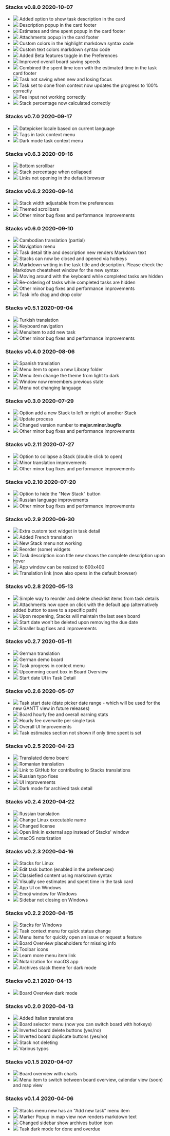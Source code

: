 ### Stacks v0.8.0 <span>2020-10-07</span>
- ![](https://img.shields.io/badge/-New-brightgreen) Added option to show task description in the card
- ![](https://img.shields.io/badge/-New-brightgreen) Description popup in the card footer
- ![](https://img.shields.io/badge/-New-brightgreen) Estimates and time spent popup in the card footer
- ![](https://img.shields.io/badge/-New-brightgreen) Attachments popup in the card footer
- ![](https://img.shields.io/badge/-New-brightgreen) Custom colors in the highlight markdown syntax code
- ![](https://img.shields.io/badge/-New-brightgreen) Custom text colors markdown syntax code
- ![](https://img.shields.io/badge/-New-brightgreen) Added Beta features toggle in the Preferences
- ![](https://img.shields.io/badge/-Improved-blue) Improved overall board saving speeds
- ![](https://img.shields.io/badge/-Improved-blue) Combined the spent time icon with the estimated time in the task card footer
- ![](https://img.shields.io/badge/-Fixed-red) Task not saving when new and losing focus
- ![](https://img.shields.io/badge/-Fixed-red) Task set to done from context now updates the progress to 100% correctly
- ![](https://img.shields.io/badge/-Fixed-red) Fee input not working correctly
- ![](https://img.shields.io/badge/-Fixed-red) Stack percentage now calculated correctly


### Stacks v0.7.0 <span>2020-09-17</span>
- ![](https://img.shields.io/badge/-New-brightgreen) Datepicker locale based on current language
- ![](https://img.shields.io/badge/-New-brightgreen) Tags in task context menu
- ![](https://img.shields.io/badge/-Fixed-red) Dark mode task context menu

### Stacks v0.6.3 <span>2020-09-16</span>
- ![](https://img.shields.io/badge/-Improved-blue) Bottom scrollbar
- ![](https://img.shields.io/badge/-Improved-blue) Stack percentage when collapsed
- ![](https://img.shields.io/badge/-Fixed-red) Links not opening in the default browser

### Stacks v0.6.2 <span>2020-09-14</span>
- ![](https://img.shields.io/badge/-New-brightgreen) Stack width adjustable from the preferences
- ![](https://img.shields.io/badge/-Improved-blue) Themed scrollbars
- ![](https://img.shields.io/badge/-Fixed-red) Other minor bug fixes and performance improvements

### Stacks v0.6.0 <span>2020-09-10</span>
- ![](https://img.shields.io/badge/-New-brightgreen) Cambodian translation (partial)
- ![](https://img.shields.io/badge/-New-brightgreen) Navigation menu
- ![](https://img.shields.io/badge/-New-brightgreen) Task detail title and description new renders Markdown text
- ![](https://img.shields.io/badge/-Improved-blue) Stacks can now be closed and opened via hotkeys
- ![](https://img.shields.io/badge/-Improved-blue) Markdown writing in the task title and description. Please check the Markdown cheatsheet window for the new syntax
- ![](https://img.shields.io/badge/-Fixed-red) Moving around with the keyboard while completed tasks are hidden
- ![](https://img.shields.io/badge/-Fixed-red) Re-ordering of tasks while completed tasks are hidden
- ![](https://img.shields.io/badge/-Fixed-red) Other minor bug fixes and performance improvements
- ![](https://img.shields.io/badge/-Fixed-red) Task info drag and drop color

### Stacks v0.5.1 <span>2020-09-04</span>
- ![](https://img.shields.io/badge/-New-brightgreen) Turkish translation
- ![](https://img.shields.io/badge/-New-brightgreen) Keyboard navigation
- ![](https://img.shields.io/badge/-New-brightgreen) Menuitem to add new task
- ![](https://img.shields.io/badge/-Fixed-red) Other minor bug fixes and performance improvements

### Stacks v0.4.0 <span>2020-08-06</span>
- ![](https://img.shields.io/badge/-New-brightgreen) Spanish translation
- ![](https://img.shields.io/badge/-New-brightgreen) Menu item to open a new Library folder
- ![](https://img.shields.io/badge/-New-brightgreen) Menu item change the theme from light to dark
- ![](https://img.shields.io/badge/-Improved-blue) Window now remembers previous state
- ![](https://img.shields.io/badge/-Fixed-red) Menu not changing language

### Stacks v0.3.0 <span>2020-07-29</span>
- ![](https://img.shields.io/badge/-New-brightgreen) Option add a new Stack to left or right of another Stack
- ![](https://img.shields.io/badge/-Improved-blue) Update process
- ![](https://img.shields.io/badge/-Improved-blue) Changed version number to **major.minor.bugfix**
- ![](https://img.shields.io/badge/-Fixed-red) Other minor bug fixes and performance improvements

### Stacks v0.2.11 <span>2020-07-27</span>
- ![](https://img.shields.io/badge/-New-brightgreen) Option to collapse a Stack (double click to open)
- ![](https://img.shields.io/badge/-Improved-blue) Minor translation improvements
- ![](https://img.shields.io/badge/-Fixed-red) Other minor bug fixes and performance improvements

### Stacks v0.2.10 <span>2020-07-20</span>
- ![](https://img.shields.io/badge/-New-brightgreen) Option to hide the "New Stack" button
- ![](https://img.shields.io/badge/-Improved-blue) Russian language improvements
- ![](https://img.shields.io/badge/-Fixed-red) Other minor bug fixes and performance improvements

### Stacks v0.2.9 <span>2020-06-30</span>
- ![](https://img.shields.io/badge/-New-brightgreen) Extra custom text widget in task detail
- ![](https://img.shields.io/badge/-New-brightgreen) Added French translation
- ![](https://img.shields.io/badge/-Improved-blue) New Stack menu not working
- ![](https://img.shields.io/badge/-Improved-blue) Reorder (some) widgets
- ![](https://img.shields.io/badge/-Improved-blue) Task description icon title new shows the complete description upon hover
- ![](https://img.shields.io/badge/-Improved-blue) App window can be resized to 600x400
- ![](https://img.shields.io/badge/-Fixed-red) Translation link (now also opens in the default browser)

### Stacks v0.2.8 <span>2020-05-13</span>
- ![](https://img.shields.io/badge/-New-brightgreen) Simple way to reorder and delete checklist items from task details
- ![](https://img.shields.io/badge/-New-brightgreen) Attachments now open on click with the default app (alternatively added button to save to a specific path)
- ![](https://img.shields.io/badge/-Improved-blue) Upon reopening, Stacks will maintain the last seen board
- ![](https://img.shields.io/badge/-Improved-blue) Start date won't be deleted upon removing the due date
- ![](https://img.shields.io/badge/-Improved-blue) Smaller bug fixes and improvements

### Stacks v0.2.7 <span>2020-05-11</span>
- ![](https://img.shields.io/badge/-New-brightgreen) German translation
- ![](https://img.shields.io/badge/-New-brightgreen) German demo board
- ![](https://img.shields.io/badge/-New-brightgreen) Task progress in context menu
- ![](https://img.shields.io/badge/-New-brightgreen) Upcomming count box in Board Overview
- ![](https://img.shields.io/badge/-Improved-blue) Start date UI in Task Detail

### Stacks v0.2.6 <span>2020-05-07</span>
- ![](https://img.shields.io/badge/-New-brightgreen) Task start date (date picker date range - which will be used for the new GANTT view in future releases)
- ![](https://img.shields.io/badge/-New-brightgreen) Board hourly fee and overall earning stats
- ![](https://img.shields.io/badge/-New-brightgreen) Hourly fee overwrite per single task
- ![](https://img.shields.io/badge/-Improved-blue) Overall UI Improvements
- ![](https://img.shields.io/badge/-Fixed-red) Task estimates section not shown if only time spent is set

### Stacks v0.2.5 <span>2020-04-23</span>
- ![](https://img.shields.io/badge/-New-brightgreen) Translated demo board
- ![](https://img.shields.io/badge/-New-brightgreen) Romanian translation
- ![](https://img.shields.io/badge/-New-brightgreen) Link to GitHub for contributing to Stacks translations
- ![](https://img.shields.io/badge/-Improved-blue) Russian typo fixes
- ![](https://img.shields.io/badge/-Improved-blue) UI Improvements
- ![](https://img.shields.io/badge/-Fixed-red) Dark mode for archived task detail

### Stacks v0.2.4 <span>2020-04-22</span>
- ![](https://img.shields.io/badge/-New-brightgreen) Russian translation
- ![](https://img.shields.io/badge/-Improved-blue) Change Linux executable name
- ![](https://img.shields.io/badge/-Improved-blue) Changed license
- ![](https://img.shields.io/badge/-Fixed-red) Open link in external app instead of Stacks' window
- ![](https://img.shields.io/badge/-Fixed-red) macOS notarization


### Stacks v0.2.3 <span>2020-04-16</span>
- ![](https://img.shields.io/badge/-New-brightgreen) Stacks for Linux
- ![](https://img.shields.io/badge/-New-brightgreen) Edit task button (enabled in the preferences)
- ![](https://img.shields.io/badge/-New-brightgreen) Classiefied content using markdown syntax
- ![](https://img.shields.io/badge/-New-brightgreen) Visually see estimates and spent time in the task card
- ![](https://img.shields.io/badge/-Improved-blue) App UI on Windows
- ![](https://img.shields.io/badge/-Improved-blue) Emoji window for Windows
- ![](https://img.shields.io/badge/-Fixed-red) Sidebar not closing on Windows

### Stacks v0.2.2 <span>2020-04-15</span>
- ![](https://img.shields.io/badge/-New-brightgreen) Stacks for Windows
- ![](https://img.shields.io/badge/-New-brightgreen) Task context menu for quick status change
- ![](https://img.shields.io/badge/-New-brightgreen) Menu items for quickly open an issue or request a feature
- ![](https://img.shields.io/badge/-Improved-blue) Board Overview placeholders for missing info
- ![](https://img.shields.io/badge/-Improved-blue) Toolbar icons
- ![](https://img.shields.io/badge/-Fixed-red) Learn more menu item link
- ![](https://img.shields.io/badge/-Fixed-red) Notarization for macOS app
- ![](https://img.shields.io/badge/-Fixed-red) Archives stack theme for dark mode

### Stacks v0.2.1 <span>2020-04-13</span>
- ![](https://img.shields.io/badge/-Fixed-red) Board Overview dark mode

### Stacks v0.2.0 <span>2020-04-13</span>
- ![](https://img.shields.io/badge/-New-brightgreen) Added Italian translations
- ![](https://img.shields.io/badge/-New-brightgreen) Board selector menu (now you can switch board with hotkeys)
- ![](https://img.shields.io/badge/-Improved-blue) Inverted board delete buttons (yes/no)
- ![](https://img.shields.io/badge/-Improved-blue) Inverted board duplicate buttons (yes/no)
- ![](https://img.shields.io/badge/-Fixed-red) Stack not deleting
- ![](https://img.shields.io/badge/-Fixed-red) Various typos

### Stacks v0.1.5 <span>2020-04-07</span>
- ![](https://img.shields.io/badge/-New-brightgreen) Board overview with charts
- ![](https://img.shields.io/badge/-New-brightgreen) Menu item to switch between board overview, calendar view (soon) and map view

### Stacks v0.1.4 <span>2020-04-06</span>
- ![](https://img.shields.io/badge/-New-brightgreen) Stacks menu new has an "Add new task" menu item
- ![](https://img.shields.io/badge/-Improved-blue) Marker Popup in map view now renders markdown text
- ![](https://img.shields.io/badge/-Improved-blue) Changed sidebar show archives button icon
- ![](https://img.shields.io/badge/-Fixed-red) Task dark mode for done and overdue

